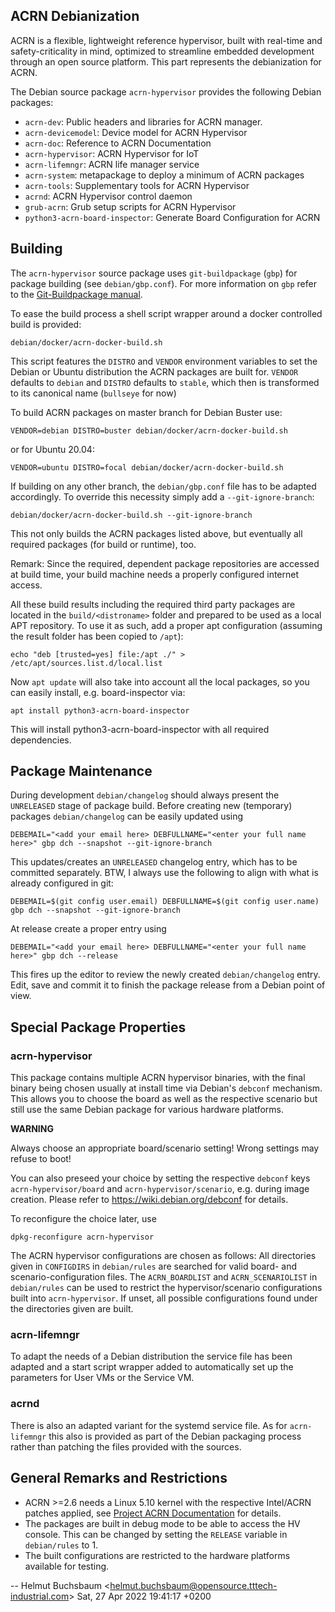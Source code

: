 ## ACRN Debianization

ACRN is a flexible, lightweight reference hypervisor, built with real-time and safety-criticality in mind, optimized to streamline embedded development through an open source platform. This part represents the debianization for ACRN.

The Debian source package `acrn-hypervisor` provides the following Debian packages:

*   `acrn-dev`: Public headers and libraries for ACRN manager.
*   `acrn-devicemodel`: Device model for ACRN Hypervisor
*   `acrn-doc`: Reference to ACRN Documentation
*   `acrn-hypervisor`: ACRN Hypervisor for IoT
*   `acrn-lifemngr`: ACRN life manager service
*   `acrn-system`: metapackage to deploy a minimum of ACRN packages
*   `acrn-tools`: Supplementary tools for ACRN Hypervisor
*   `acrnd`: ACRN Hypervisor control daemon
*   `grub-acrn`: Grub setup scripts for ACRN Hypervisor
*   `python3-acrn-board-inspector`: Generate Board Configuration for ACRN

## Building

The `acrn-hypervisor` source package uses `git-buildpackage` (`gbp`) for package building (see `debian/gbp.conf`). For more information on `gbp` refer to the [Git-Buildpackage manual](http://honk.sigxcpu.org/projects/git-buildpackage/manual-html/gbp.html).

To ease the build process a shell script wrapper around a docker controlled build is provided:

```plaintext
debian/docker/acrn-docker-build.sh
```

This script features the `DISTRO` and `VENDOR` environment variables to set the Debian or Ubuntu distribution the ACRN packages are built for. `VENDOR` defaults to `debian` and `DISTRO` defaults to `stable`, which then is transformed to its canonical name (`bullseye` for now)

To build ACRN packages on master branch for Debian Buster use:

```plaintext
VENDOR=debian DISTRO=buster debian/docker/acrn-docker-build.sh
```

or for Ubuntu 20.04:

```plaintext
VENDOR=ubuntu DISTRO=focal debian/docker/acrn-docker-build.sh
```

If building on any other branch, the `debian/gbp.conf` file has to be adapted accordingly. To override this necessity simply add a `--git-ignore-branch`:

```plaintext
debian/docker/acrn-docker-build.sh --git-ignore-branch
```

This not only builds the ACRN packages listed above, but eventually all required packages (for build or runtime), too.

Remark: Since the required, dependent package repositories are accessed at build time, your build machine needs a properly configured internet access.

All these build results including the required third party packages are located in the `build/<distroname>` folder and prepared to be used as a local APT repository. To use it as such, add a proper apt configuration (assuming the result folder has been copied to `/apt`):

```plaintext
echo "deb [trusted=yes] file:/apt ./" > /etc/apt/sources.list.d/local.list
```

Now `apt update` will also take into account all the local packages, so you can easily install, e.g. board-inspector via:

```plaintext
apt install python3-acrn-board-inspector
```

This will install python3-acrn-board-inspector with all required dependencies.

## Package Maintenance

During development `debian/changelog` should always present the `UNRELEASED` stage of package build. Before creating new (temporary) packages `debian/changelog` can be easily updated using

```plaintext
DEBEMAIL="<add your email here> DEBFULLNAME="<enter your full name here>" gbp dch --snapshot --git-ignore-branch
```

This updates/creates an `UNRELEASED` changelog entry, which has to be committed separately. BTW, I always use the following to align with what is already configured in git:

```
DEBEMAIL=$(git config user.email) DEBFULLNAME=$(git config user.name) gbp dch --snapshot --git-ignore-branch
```

At release create a proper entry using

```plaintext
DEBEMAIL="<add your email here> DEBFULLNAME="<enter your full name here>" gbp dch --release
```

This fires up the editor to review the newly created `debian/changelog` entry. Edit, save and commit it to finish the package release from a Debian point of view.


## Special Package Properties

### acrn-hypervisor

This package contains multiple ACRN hypervisor binaries, with the final binary being chosen usually at install time via Debian's `debconf` mechanism. This allows you to choose the board as well as the respective scenario but still use the same Debian package for various hardware platforms.

**WARNING**

Always choose an appropriate board/scenario setting! Wrong settings may refuse to boot!

You can also preseed your choice by setting the respective `debconf` keys `acrn-hypervisor/board` and `acrn-hypervisor/scenario`, e.g. during image creation. Please refer to https://wiki.debian.org/debconf for details.

To reconfigure the choice later, use

```plaintext
dpkg-reconfigure acrn-hypervisor
```

The ACRN hypervisor configurations are chosen as follows:
All directories given in `CONFIGDIRS` in `debian/rules` are searched for valid board- and scenario-configuration files. The `ACRN_BOARDLIST` and `ACRN_SCENARIOLIST` in `debian/rules` can be used to restrict the hypervisor/scenario configurations built into `acrn-hypervisor`. If unset, all possible configurations found under the directories given are built.

### acrn-lifemngr

To adapt the needs of a Debian distribution the service file has been adapted and a start script wrapper added to automatically set up the parameters for User VMs or the Service VM.

### acrnd

There is also an adapted variant for the systemd service file. As for `acrn-lifemngr` this also is provided as part of the Debian packaging process rather than patching the files provided with the sources.

## General Remarks and Restrictions

*   ACRN >=2.6 needs a Linux 5.10 kernel with the respective Intel/ACRN patches applied, see [Project ACRN Documentation](https://projectacrn.github.io/latest/index.html) for details.
*   The packages are built in debug mode to be able to access the HV console. This can be changed by setting the `RELEASE` variable in `debian/rules` to 1.
*   The built configurations are restricted to the hardware platforms available for testing.

\-- Helmut Buchsbaum \<helmut.buchsbaum@opensource.tttech-industrial.com> Sat, 27 Apr 2022 19:41:17 +0200

